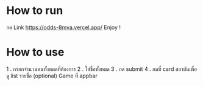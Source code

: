 # How to run

กด Link https://odds-8mva.vercel.app/
Enjoy !

# How to use
1 . กรอกจำนวนคนทั้งหมดที่ต้องการ
2 . ใส่ชื่อทั้งหมด
3 . กด submit
4 . กดที่ card สถาบันเพื่อดู list รายชื่อ
(optional) Game ที่ appbar 
